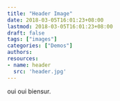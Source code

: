 ```yaml
---
title: "Header Image"
date: 2018-03-05T16:01:23+08:00
lastmod: 2018-03-05T16:01:23+08:00
draft: false
tags: ["images"]
categories: ["Demos"]
authors:
resources:
- name: header
  src: 'header.jpg'
---
```


oui oui biensur.

